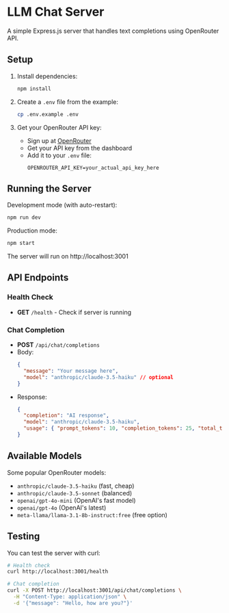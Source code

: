 # LLM Chat Server

A simple Express.js server that handles text completions using OpenRouter API.

## Setup

1. Install dependencies:
   ```bash
   npm install
   ```

2. Create a `.env` file from the example:
   ```bash
   cp .env.example .env
   ```

3. Get your OpenRouter API key:
   - Sign up at [OpenRouter](https://openrouter.ai/)
   - Get your API key from the dashboard
   - Add it to your `.env` file:
     ```
     OPENROUTER_API_KEY=your_actual_api_key_here
     ```

## Running the Server

Development mode (with auto-restart):
```bash
npm run dev
```

Production mode:
```bash
npm start
```

The server will run on http://localhost:3001

## API Endpoints

### Health Check
- **GET** `/health` - Check if server is running

### Chat Completion
- **POST** `/api/chat/completions`
- Body:
  ```json
  {
    "message": "Your message here",
    "model": "anthropic/claude-3.5-haiku" // optional
  }
  ```
- Response:
  ```json
  {
    "completion": "AI response",
    "model": "anthropic/claude-3.5-haiku",
    "usage": { "prompt_tokens": 10, "completion_tokens": 25, "total_tokens": 35 }
  }
  ```

## Available Models

Some popular OpenRouter models:
- `anthropic/claude-3.5-haiku` (fast, cheap)
- `anthropic/claude-3.5-sonnet` (balanced)
- `openai/gpt-4o-mini` (OpenAI's fast model)
- `openai/gpt-4o` (OpenAI's latest)
- `meta-llama/llama-3.1-8b-instruct:free` (free option)

## Testing

You can test the server with curl:

```bash
# Health check
curl http://localhost:3001/health

# Chat completion
curl -X POST http://localhost:3001/api/chat/completions \
  -H "Content-Type: application/json" \
  -d '{"message": "Hello, how are you?"}'
```
